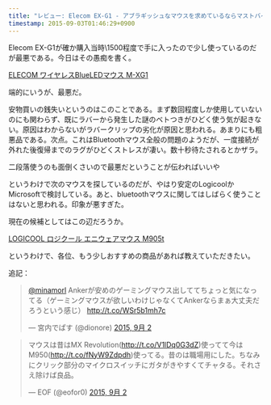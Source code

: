 ```yaml
---
title: "レビュー: Elecom EX-G1 - アブラギッシュなマウスを求めているならマストバイ"
timestamp: 2015-09-03T01:46:29+0900
---
```


Elecom EX-G1が確か購入当時\1500程度で手に入ったので少し使っているのだが最悪である。今日はその愚痴を書く。

[<span class="octicon octicon-link-external"></span> ELECOM ワイヤレスBlueLEDマウス M-XG1](http://www.amazon.co.jp/dp/B00ESTO28U )

端的にいうが、最悪だ。

安物買いの銭失いというのはこのことである。まず数回程度しか使用していないのにも関わらず、既にラバーから発生した謎のベトつきがひどく使う気が起きない。原因はわからないがラバークリップの劣化が原因と思われる。あまりにも粗悪品である。次点。これはBluetoothマウス全般の問題のようだが、一度接続が外れた後復帰までのラグがひどくストレスが凄い。数十秒待たされるとかザラ。

二段落使うのも面倒くさいので最悪だということが伝わればいいや

というわけで次のマウスを探しているのだが、やはり安定のLogicoolかMicrosoftで検討している。あと、bluetoothマウスに関してはしばらく使うことはないと思われる。印象が悪すぎた。

現在の候補としてはこの辺だろうか。

[<span class="octicon octicon-link-external"></span> LOGICOOL ロジクール エニウェアマウス M905t](http://www.amazon.co.jp/dp/B00E19YVJC)

というわけで、各位、もう少しおすすめの商品があれば教えていただきたい。

追記：

<blockquote class="twitter-tweet" data-conversation="none" lang="ja"><p lang="ja" dir="ltr"><a href="https://twitter.com/minamorl">@minamorl</a> Ankerが安めのゲーミングマウス出しててちょっと気になってる（ゲーミングマウスが欲しいわけじゃなくてAnkerならまぁ大丈夫だろうという感じ） <a href="http://t.co/WSr5b1mh7c">http://t.co/WSr5b1mh7c</a></p>&mdash; 宮内でぱす (@dionore) <a href="https://twitter.com/dionore/status/639126965039972352">2015, 9月 2</a></blockquote>
<script async src="//platform.twitter.com/widgets.js" charset="utf-8"></script>

<blockquote class="twitter-tweet" lang="ja"><p lang="ja" dir="ltr">マウスは昔はMX Revolution(<a href="http://t.co/V1lDq0G3dZ">http://t.co/V1lDq0G3dZ</a>)使ってて今はM950(<a href="http://t.co/fNyW9Zdpdh">http://t.co/fNyW9Zdpdh</a>)使ってる。昔のは職場用にした。ちなみにクリック部分のマイクロスイッチにガタがきやすくてチャタる。それさえ除けば良品。</p>&mdash; EOF (@eofor0) <a href="https://twitter.com/eofor0/status/639136650631606272">2015, 9月 2</a></blockquote>
<script async src="//platform.twitter.com/widgets.js" charset="utf-8"></script>
